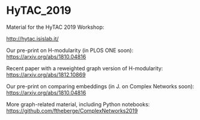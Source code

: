 # HyTAC_2019
Material for the HyTAC 2019 Workshop:

http://hytac.isislab.it/

Our pre-print on H-modularity (in PLOS ONE soon):
https://arxiv.org/abs/1810.04816

Recent paper with a reweighted graph version of H-modularity:
https://arxiv.org/abs/1812.10869

Our pre-print on comparing embeddings (in J. on Complex Networks soon):
https://arxiv.org/abs/1810.04816

More graph-related material, including Python notebooks:
https://github.com/ftheberge/ComplexNetworks2019

